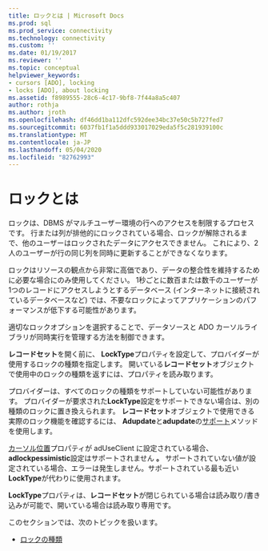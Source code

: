 ```yaml
---
title: ロックとは | Microsoft Docs
ms.prod: sql
ms.prod_service: connectivity
ms.technology: connectivity
ms.custom: ''
ms.date: 01/19/2017
ms.reviewer: ''
ms.topic: conceptual
helpviewer_keywords:
- cursors [ADO], locking
- locks [ADO], about locking
ms.assetid: f8989555-28c6-4c17-9bf8-7f44a8a5c407
author: rothja
ms.author: jroth
ms.openlocfilehash: df46dd1ba112dfc592dee34bc37e50c5b727fed7
ms.sourcegitcommit: 6037fb1f1a5ddd933017029eda5f5c281939100c
ms.translationtype: MT
ms.contentlocale: ja-JP
ms.lasthandoff: 05/04/2020
ms.locfileid: "82762993"
---
```

# <a name="what-is-a-lock"></a>ロックとは
ロックは、DBMS がマルチユーザー環境の行へのアクセスを制限するプロセスです。 行または列が排他的にロックされている場合、ロックが解除されるまで、他のユーザーはロックされたデータにアクセスできません。 これにより、2人のユーザーが行の同じ列を同時に更新することができなくなります。  
  
 ロックはリソースの観点から非常に高価であり、データの整合性を維持するために必要な場合にのみ使用してください。 1秒ごとに数百または数千のユーザーが1つのレコードにアクセスしようとするデータベース (インターネットに接続されているデータベースなど) では、不要なロックによってアプリケーションのパフォーマンスが低下する可能性があります。  
  
 適切なロックオプションを選択することで、データソースと ADO カーソルライブラリが同時実行を管理する方法を制御できます。  
  
 **レコードセット**を開く前に、 **LockType**プロパティを設定して、プロバイダーが使用するロックの種類を指定します。 開いている**レコードセット**オブジェクトで使用中のロックの種類を返すには、プロパティを読み取ります。  
  
 プロバイダーは、すべてのロックの種類をサポートしていない可能性があります。 プロバイダーが要求された**LockType**設定をサポートできない場合は、別の種類のロックに置き換えられます。 **レコードセット**オブジェクトで使用できる実際のロック機能を確認するには、 **Adupdate**と**adupdate**の[サポート](../../../ado/reference/ado-api/supports-method.md)メソッドを使用します。  
  
 [カーソル位置](../../../ado/reference/ado-api/cursorlocation-property-ado.md)プロパティが adUseClient に設定されている場合、 **adlockpessimistic**設定はサポートされません **。** サポートされていない値が設定されている場合、エラーは発生しません。サポートされている最も近い**LockType**が代わりに使用されます。  
  
 **LockType**プロパティは、**レコードセット**が閉じられている場合は読み取り/書き込みが可能で、開いている場合は読み取り専用です。  
  
 このセクションでは、次のトピックを扱います。  
  
-   [ロックの種類](../../../ado/guide/data/types-of-locks.md)
